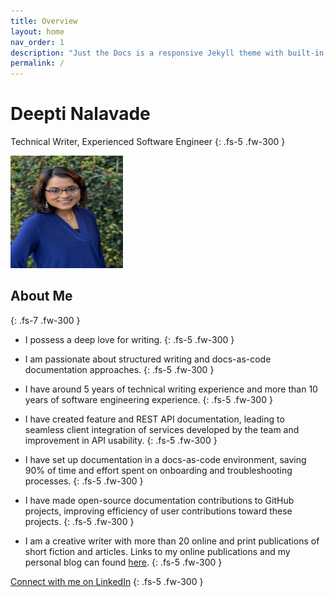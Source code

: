 ```yaml
---
title: Overview
layout: home
nav_order: 1
description: "Just the Docs is a responsive Jekyll theme with built-in search that is easily customizable and hosted on GitHub Pages."
permalink: /
---
```


# Deepti Nalavade
Technical Writer, Experienced Software Engineer
{: .fs-5 .fw-300 }

<img src="/docs/images/deepti_photo.jpeg" width="180" height="180">

## About Me
{: .fs-7 .fw-300 }

* I possess a deep love for writing.
  {: .fs-5 .fw-300 }

* I am passionate about structured writing and docs-as-code documentation approaches.
  {: .fs-5 .fw-300 }

* I have around 5 years of technical writing experience and more than 10 years of software engineering experience.
  {: .fs-5 .fw-300 }

* I have created feature and REST API documentation, leading to seamless client integration of services developed by the team and improvement in API usability.
  {: .fs-5 .fw-300 }

* I have set up documentation in a docs-as-code environment, saving 90% of time and effort spent on onboarding and troubleshooting processes.
  {: .fs-5 .fw-300 }

* I have made open-source documentation contributions to GitHub projects, improving efficiency of user contributions toward these projects.
  {: .fs-5 .fw-300 }

* I am a creative writer with more than 20 online and print publications of short fiction and articles. Links to my online publications and my personal blog can found [here](https://deeptiwriting.wordpress.com/).
  {: .fs-5 .fw-300 }

[Connect with me on LinkedIn](https://www.linkedin.com/in/deeptinalavade)
{: .fs-5 .fw-300 }